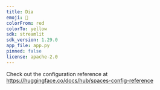 ```yaml
---
title: Dia
emoji: 🐨
colorFrom: red
colorTo: yellow
sdk: streamlit
sdk_version: 1.29.0
app_file: app.py
pinned: false
license: apache-2.0
---
```


Check out the configuration reference at https://huggingface.co/docs/hub/spaces-config-reference
